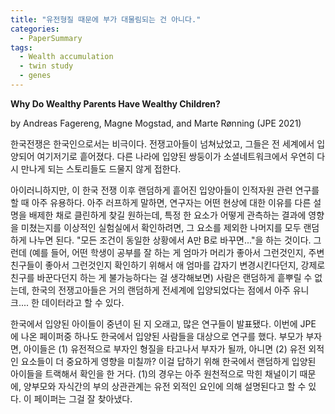```yaml
---
title: "유전형질 때문에 부가 대물림되는 건 아니다."
categories:
  - PaperSummary
tags:
  - Wealth accumulation
  - twin study
  - genes
---
```

  
**Why Do Wealthy Parents Have Wealthy Children?**

by Andreas Fagereng, Magne Mogstad, and Marte Rønning (JPE 2021)

<!--
We show that family background matters significantly for children’s accumulation of wealth and investor behavior as adults, even when removing the genetic connection between children and the parents raising them. The analysis is made possible by linking Korean-born children who were adopted at infancy by Norwegian parents to a population panel data set with detailed information on wealth and socioeconomic characteristics. The mechanism by which these Korean-Norwegian adoptees were assigned to adoptive families is known and effectively random. This mechanism allows us to estimate the causal effects from an adoptee being raised in one type of family versus another.
-->

한국전쟁은 한국인으로서는 비극이다. 전쟁고아들이 넘쳐났었고, 그들은 전 세계에서 입양되어 여기저기로 흩어졌다. 다른 나라에 입양된 쌍둥이가 소셜네트워크에서 우연히 다시 만나게 되는 스토리들도 드물지 않게 접한다.

아이러니하지만, 이 한국 전쟁 이후 랜덤하게 흩어진 입양아들이 인적자원 관련 연구를 할 때 아주 유용하다. 아주 러프하게 말하면, 연구자는 어떤 현상에 대한 이유를 다른 설명을 배제한 채로 클린하게 찾길 원하는데, 특정 한 요소가 어떻게 관측하는 결과에 영향을 미쳤는지를 이상적인 실험실에서 확인하려면, 그 요소를 제외한 나머지를 모두 랜덤하게 나누면 된다. "모든 조건이 동일한 상황에서 A만 B로 바꾸면..."을 하는 것이다. 그런데 (예를 들어, 어떤 학생이 공부를 잘 하는 게 엄마가 머리가 좋아서 그런것인지, 주변 친구들이 좋아서 그런것인지 확인하기 위해서 애 엄마를 갑자기 변경시킨다던지, 강제로 친구를 바꾼다던지 하는 게 불가능하다는 걸 생각해보면) 사람은 랜덤하게 흩뿌릴 수 없는데, 한국의 전쟁고아들은 거의 랜덤하게 전세계에 입양되었다는 점에서 아주 유니크.... 한 데이터라고 할 수 있다. 

한국에서 입양된 아이들이 중년이 된 지 오래고, 많은 연구들이 발표됐다. 이번에  JPE 에 나온 페이퍼중 하나도 한국에서 입양된 사람들을 대상으로 연구를 했다. 부모가 부자면, 아이들은 (1) 유전적으로 부자인 형질을 타고나서 부자가 될까, 아니면 (2) 유전 외적인 요소들이 더 중요하게 영향을 미칠까? 이걸 답하기 위해 한국에서 랜덤하게 입양된 아이들을 트랙해서 확인을 한 거다. (1)의 경우는 아주 원천적으로 막힌 채널이기 때문에, 양부모와 자식간의 부의 상관관계는 유전 외적인 요인에 의해 설명된다고 할 수 있다. 이 페이퍼는 그걸 잘 찾아냈다.